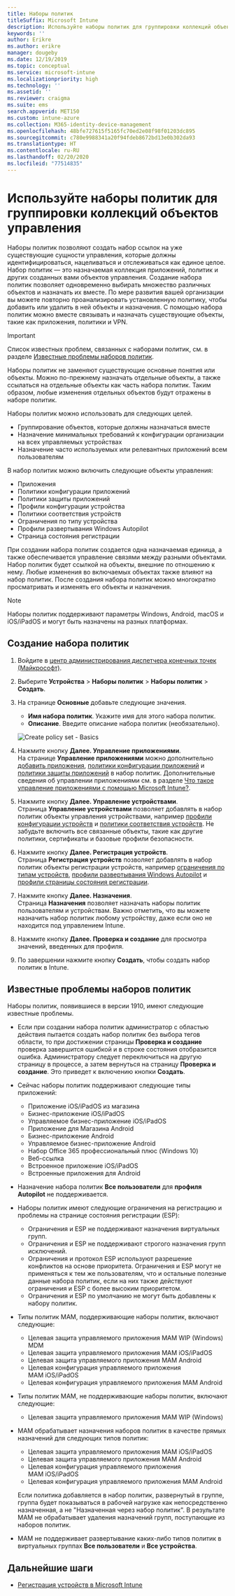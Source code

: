 ```yaml
---
title: Наборы политик
titleSuffix: Microsoft Intune
description: Используйте наборы политик для группировки коллекций объектов управления в Microsoft Intune.
keywords: ''
author: Erikre
ms.author: erikre
manager: dougeby
ms.date: 12/19/2019
ms.topic: conceptual
ms.service: microsoft-intune
ms.localizationpriority: high
ms.technology: ''
ms.assetid: ''
ms.reviewer: craigma
ms.suite: ems
search.appverid: MET150
ms.custom: intune-azure
ms.collection: M365-identity-device-management
ms.openlocfilehash: 48bfe727615f5165fc70ed2e08f98f01203dc895
ms.sourcegitcommit: c780e9988341a20f94fdeb8672bd13e0b302da93
ms.translationtype: HT
ms.contentlocale: ru-RU
ms.lasthandoff: 02/20/2020
ms.locfileid: "77514835"
---
```

# <a name="use-policy-sets-to-group-collections-of-management-objects"></a>Используйте наборы политик для группировки коллекций объектов управления

Наборы политик позволяют создать набор ссылок на уже существующие сущности управления, которые должны идентифицироваться, нацеливаться и отслеживаться как единое целое. Набор политик — это назначаемая коллекция приложений, политик и других созданных вами объектов управления. Создание набора политик позволяет одновременно выбирать множество различных объектов и назначать их вместе. По мере развития вашей организации вы можете повторно проанализировать установленную политику, чтобы добавить или удалить в ней объекты и назначения. С помощью набора политик можно вместе связывать и назначать существующие объекты, такие как приложения, политики и VPN. 

> [!IMPORTANT]
> Список известных проблем, связанных с наборами политик, см. в разделе [Известные проблемы наборов политик](~/fundamentals/policy-sets.md#policy-sets-known-issues).

Наборы политик не заменяют существующие основные понятия или объекты. Можно по-прежнему назначать отдельные объекты, а также ссылаться на отдельные объекты как часть набора политик. Таким образом, любые изменения отдельных объектов будут отражены в наборе политик. 

Наборы политик можно использовать для следующих целей.

- Группирование объектов, которые должны назначаться вместе
- Назначение минимальных требований к конфигурации организации на всех управляемых устройствах
- Назначение часто используемых или релевантных приложений всем пользователям

В набор политик можно включить следующие объекты управления:
- Приложения
- Политики конфигурации приложений
- Политики защиты приложений
- Профили конфигурации устройства
- Политики соответствия устройств
- Ограничения по типу устройства
- Профили развертывания Windows Autopilot
- Страница состояния регистрации

При создании набора политик создается одна назначаемая единица, а также обеспечивается управление связями между разными объектами. Набор политик будет ссылкой на объекты, внешние по отношению к нему. Любые изменения во включаемых объектах также влияют на набор политик. После создания набора политик можно многократно просматривать и изменять его объекты и назначения. 

> [!NOTE]
> Наборы политик поддерживают параметры Windows, Android, macOS и iOS/iPadOS и могут быть назначены на разных платформах.

## <a name="how-to-create-a-policy-set"></a>Создание набора политик

1. Войдите в [центр администрирования диспетчера конечных точек (Майкрософт)](https://go.microsoft.com/fwlink/?linkid=2109431).
2. Выберите **Устройства** > **Наборы политик** > **Наборы политик** > **Создать**.
3. На странице **Основные** добавьте следующие значения.
    - **Имя набора политик**. Укажите имя для этого набора политик.
    - **Описание**. Введите описание набора политик (необязательно).
   <p>
   <img alt="Create policy set - Basics" src="~/fundamentals/media/policy-sets/policy-sets-01.png">

4. Нажмите кнопку **Далее. Управление приложениями**.<br>
   На странице **Управление приложениями** можно дополнительно [добавить приложения](~/apps/apps-add.md), [политики конфигурации приложений](~/apps/app-configuration-policies-overview.md) и [политики защиты приложений](~/apps/app-protection-policy.md) в набор политик. Дополнительные сведения об управлении приложениями см. в разделе [Что такое управление приложениями с помощью Microsoft Intune?](~/apps/app-management.md). 
5. Нажмите кнопку **Далее. Управление устройствами**.<br>
   Страница **Управление устройствами** позволяет добавлять в набор политик объекты управления устройствами, например [профили конфигурации устройств](~/configuration/device-profiles.md) и [политики соответствия устройств](~/protect/device-compliance-get-started.md). Не забудьте включить все связанные объекты, такие как другие политики, сертификаты и базовые профили безопасности.
6. Нажмите кнопку **Далее. Регистрация устройств**.<br>
   Страница **Регистрация устройств** позволяет добавлять в набор политик объекты регистрации устройств, например [ограничения по типам устройств](~/enrollment/enrollment-restrictions-set.md), [профили развертывания Windows Autopilot](~/enrollment/enrollment-autopilot.md) и [профили страницы состояния регистрации](~/enrollment/windows-enrollment-status.md).
7. Нажмите кнопку **Далее. Назначения**.<br>
   Страница **Назначения** позволяет назначать наборы политик пользователям и устройствам. Важно отметить, что вы можете назначить набор политик любому устройству, даже если оно не находится под управлением Intune.
8. Нажмите кнопку **Далее. Проверка и создание** для просмотра значений, введенных для профиля.
9. По завершении нажмите кнопку **Создать**, чтобы создать набор политик в Intune. 

## <a name="policy-sets-known-issues"></a>Известные проблемы наборов политик

Наборы политик, появившиеся в версии 1910, имеют следующие известные проблемы.

- Если при создании набора политик администратор с областью действия пытается создать набор политик без выбора тегов области, то при достижении страницы **Проверка и создание** проверка завершится ошибкой и в строке состояния отобразится ошибка. Администратору следует переключиться на другую страницу в процессе, а затем вернуться на страницу **Проверка и создание**. Это приведет к включению кнопки **Создать**.  
 
- Сейчас наборы политик поддерживают следующие типы приложений:
    - Приложение iOS/iPadOS из магазина
    - Бизнес-приложение iOS/iPadOS
    - Управляемое бизнес-приложение iOS/iPadOS
    - Приложение для Магазина Android
    - Бизнес-приложение Android
    - Управляемое бизнес-приложение Android
    - Набор Office 365 профессиональный плюс (Windows 10)
    - Веб-ссылка
    - Встроенное приложение iOS/iPadOS
    - Встроенные приложения для Android

- Назначение набора политик **Все пользователи** для **профиля Autopilot** не поддерживается.

- Наборы политик имеют следующие ограничения на регистрацию и проблемы на странице состояния регистрации (ESP):
    - Ограничения и ESP не поддерживают назначения виртуальных групп.
    - Ограничения и ESP не поддерживают строгого назначения групп исключений. 
    - Ограничения и протокол ESP используют разрешение конфликтов на основе приоритета. Ограничения и ESP могут не применяться к тем же пользователям, что и остальные полезные данные набора политик, если на них также действуют ограничения и ESP с более высоким приоритетом.
    - Ограничения и ESP по умолчанию не могут быть добавлены к набору политик.

- Типы политик MAM, поддерживающие наборы политик, включают следующие: 
    - Целевая защита управляемого приложения MAM WIP (Windows) MDM 
    - Целевая защита управляемого приложения MAM iOS/iPadOS
    - Целевая защита управляемого приложения MAM Android
    - Целевая конфигурация управляемого приложения MAM iOS/iPadOS
    - Целевая конфигурация управляемого приложения MAM Android

- Типы политик MAM, не поддерживающие наборы политик, включают следующие: 
    - Целевая защита управляемого приложения MAM WIP (Windows)

- MAM обрабатывает назначения наборов политик в качестве прямых назначений для следующих типов политик:
    - Целевая защита управляемого приложения MAM iOS/iPadOS
    - Целевая защита управляемого приложения MAM Android
    - Целевая конфигурация управляемого приложения MAM iOS/iPadOS
    - Целевая конфигурация управляемого приложения MAM Android

    Если политика добавляется в набор политик, развернутый в группе, группа будет показываться в рабочей нагрузке как непосредственно назначенная, а не "Назначенная через набор политик". В результате MAM не обрабатывает удаления назначений групп, поступающие из наборов политик.

- MAM не поддерживает развертывание каких-либо типов политик в виртуальных группах **Все пользователи** и **Все устройства**.

## <a name="next-steps"></a>Дальнейшие шаги

- [Регистрация устройств в Microsoft Intune](~/enrollment/index.yml)